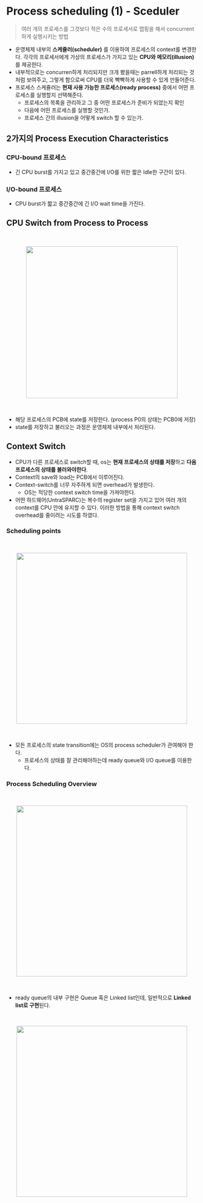 # Process scheduling (1) - Sceduler

> 여러 개의 프로세스를 그것보다 적은 수의 프로세서로 맵핑을 해서 concurrent하게 실행시키는 방법

- 운영체제 내부의 **스케쥴러(scheduler)** 를 이용하여 프로세스의 context를 변경한다. 각각의 프로세서에게 가상의 프로세스가 가지고 있는 **CPU와 메모리(illusion)** 를 제공한다.
- 내부적으로는 concurren하게 처리되지만 크개 봤을때는 parrell하게 처리되는 것처럼 보여주고, 그렇게 함으로써 CPU를 더욱 빡빡하게 사용할 수 있게 만들어준다.
- 프로세스 스케쥴러는 **현재 사용 가능한 프로세스(ready process)** 중에서 어떤 프로세스를 실행할지 선택해준다.
  - 프로세스의 목록을 관리하고 그 중 어떤 프로세스가 준비가 되었는지 확인
  - 다음에 어떤 프로세스를 실행할 것인가.
  - 프로세스 간의 illusion을 어떻게 switch 할 수 있는가.

## 2가지의 Process Execution Characteristics

### CPU-bound 프로세스

- 긴 CPU burst를 가지고 있고 중간중간에 I/O를 위한 짧은 Idle한 구간이 있다.

### I/O-bound 프로세스

- CPU burst가 짧고 중간중간에 긴 I/O wait time을 가진다.

## CPU Switch from Process to Process

<br>
<p align = 'center'>
<img width="400" src = 'https://user-images.githubusercontent.com/39554623/84634975-8819c200-af2d-11ea-9566-4b5f369f2169.png'>
</p>
<br>

- 해당 프로세스의 PCB에 state를 저장한다. (process P0의 상태는 PCB0에 저장)
- state를 저장하고 불러오는 과정은 운영체제 내부에서 처리된다.

## Context Switch

- CPU가 다른 프로세스로 switch할 때, os는 **현재 프로세스의 상태를 저장**하고 **다음 프로세스의 상태를 불러와야한다**.
- Context의 save와 load는 PCB에서 이루어진다.
- Context-switch를 너무 자주하게 되면 overhead가 발생한다.
  - OS는 적당한 context switch time을 가져야한다.
- 어떤 하드웨어(UntraSPARC)는 복수의 register set을 가지고 있어 여러 개의 context를 CPU 안에 유지할 수 있다. 이러한 방법을 통해 context switch overhead를 줄이려는 시도를 하였다.


### Scheduling points

<br>
<p align = 'center'>
<img width="450" src = 'https://user-images.githubusercontent.com/39554623/84637374-93222180-af30-11ea-87e3-6c3e6e39abc2.png'>
</p>
<br>

- 모든 프로세스의 state transition에는 OS의 process scheduler가 관여해야 한다.
  - 프로세스의 상태를 잘 관리해야하는데 ready queue와 I/O queue를 이용한다.

### Process Scheduling Overview

<br>
<p align = 'center'>
<img width="450" src = 'https://user-images.githubusercontent.com/39554623/84637908-3ecb7180-af31-11ea-945e-3a061925d775.png'>
</p>
<br>

- ready queue의 내부 구현은 Queue 혹은 Linked list인데, 일반적으로 **Linked list로 구현**된다.

<br>
<p align = 'center'>
<img width="450" src = 'https://user-images.githubusercontent.com/39554623/84639361-3b38ea00-af33-11ea-8628-d896b51fefa1.png'>
</p>
<br>